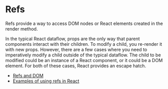 # Refs

Refs provide a way to access DOM nodes or React elements created in the render method.

In the typical React dataflow, props are the only way that parent components interact with their children. To modify a child, you re-render it with new props. However, there are a few cases where you need to imperatively modify a child outside of the typical dataflow. The child to be modified could be an instance of a React component, or it could be a DOM element. For both of these cases, React provides an escape hatch.

- [Refs and DOM](https://reactjs.org/docs/refs-and-the-dom.html)
- [Examples of using refs in React](https://www.robinwieruch.de/react-ref/)
